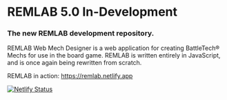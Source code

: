 # REMLAB 5.0 In-Development
### The new REMLAB development repository.

REMLAB Web Mech Designer is a web application for creating BattleTech&reg; Mechs for use in the board game. REMLAB is written entirely in JavaScript, and is once again being rewritten from scratch.

REMLAB in action: https://remlab.netlify.app

[![Netlify Status](https://api.netlify.com/api/v1/badges/02e3fade-8caa-484e-b34f-ba88f0d45c9b/deploy-status)](https://app.netlify.com/sites/remlab/deploys)